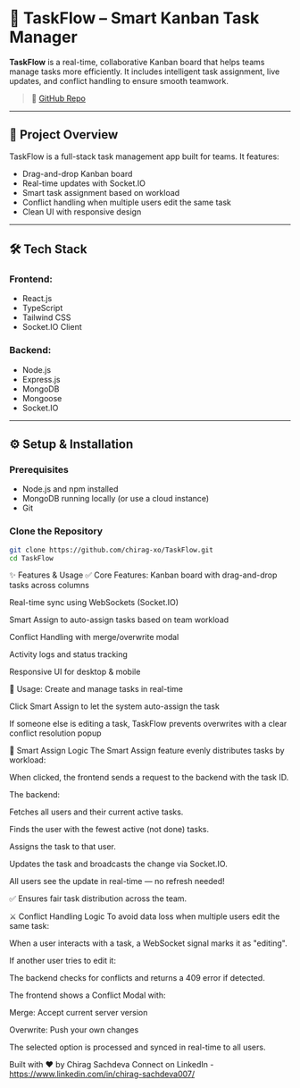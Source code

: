 # 🚀 TaskFlow – Smart Kanban Task Manager

**TaskFlow** is a real-time, collaborative Kanban board that helps teams manage tasks more efficiently. It includes intelligent task assignment, live updates, and conflict handling to ensure smooth teamwork.

> 🔗 [GitHub Repo](https://github.com/chirag-xo/TaskFlow)

---

## 🧾 Project Overview

TaskFlow is a full-stack task management app built for teams. It features:
- Drag-and-drop Kanban board
- Real-time updates with Socket.IO
- Smart task assignment based on workload
- Conflict handling when multiple users edit the same task
- Clean UI with responsive design

---

## 🛠 Tech Stack

### Frontend:
- React.js
- TypeScript
- Tailwind CSS
- Socket.IO Client

### Backend:
- Node.js
- Express.js
- MongoDB
- Mongoose
- Socket.IO

---

## ⚙️ Setup & Installation

### Prerequisites
- Node.js and npm installed
- MongoDB running locally (or use a cloud instance)
- Git

### Clone the Repository
```bash
git clone https://github.com/chirag-xo/TaskFlow.git
cd TaskFlow
```

✨ Features & Usage
✅ Core Features:
Kanban board with drag-and-drop tasks across columns

Real-time sync using WebSockets (Socket.IO)

Smart Assign to auto-assign tasks based on team workload

Conflict Handling with merge/overwrite modal

Activity logs and status tracking

Responsive UI for desktop & mobile

🔄 Usage:
Create and manage tasks in real-time

Click Smart Assign to let the system auto-assign the task

If someone else is editing a task, TaskFlow prevents overwrites with a clear conflict resolution popup

🤖 Smart Assign Logic
The Smart Assign feature evenly distributes tasks by workload:

When clicked, the frontend sends a request to the backend with the task ID.

The backend:

Fetches all users and their current active tasks.

Finds the user with the fewest active (not done) tasks.

Assigns the task to that user.

Updates the task and broadcasts the change via Socket.IO.

All users see the update in real-time — no refresh needed!

✅ Ensures fair task distribution across the team.

⚔️ Conflict Handling Logic
To avoid data loss when multiple users edit the same task:

When a user interacts with a task, a WebSocket signal marks it as "editing".

If another user tries to edit it:

The backend checks for conflicts and returns a 409 error if detected.

The frontend shows a Conflict Modal with:

Merge: Accept current server version

Overwrite: Push your own changes

The selected option is processed and synced in real-time to all users.

Built with ❤️ by Chirag Sachdeva
Connect on LinkedIn - https://www.linkedin.com/in/chirag-sachdeva007/
